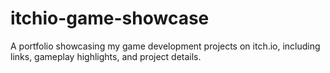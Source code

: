 # itchio-game-showcase
A portfolio showcasing my game development projects on itch.io, including links, gameplay highlights, and project details.
